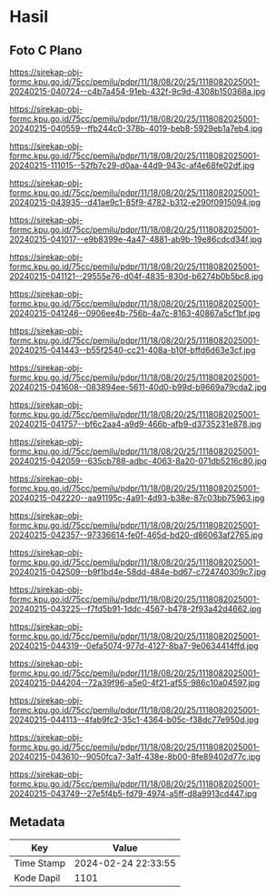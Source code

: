 # Hasil

## Foto C Plano

https://sirekap-obj-formc.kpu.go.id/75cc/pemilu/pdpr/11/18/08/20/25/1118082025001-20240215-040724--c4b7a454-91eb-432f-9c9d-4308b150368a.jpg

https://sirekap-obj-formc.kpu.go.id/75cc/pemilu/pdpr/11/18/08/20/25/1118082025001-20240215-040559--ffb244c0-378b-4019-beb8-5929eb1a7eb4.jpg

https://sirekap-obj-formc.kpu.go.id/75cc/pemilu/pdpr/11/18/08/20/25/1118082025001-20240215-111015--52fb7c29-d0aa-44d9-943c-af4e68fe02df.jpg

https://sirekap-obj-formc.kpu.go.id/75cc/pemilu/pdpr/11/18/08/20/25/1118082025001-20240215-043935--d41ae9c1-85f9-4782-b312-e290f0915094.jpg

https://sirekap-obj-formc.kpu.go.id/75cc/pemilu/pdpr/11/18/08/20/25/1118082025001-20240215-041017--e9b8399e-4a47-4881-ab9b-19e86cdcd34f.jpg

https://sirekap-obj-formc.kpu.go.id/75cc/pemilu/pdpr/11/18/08/20/25/1118082025001-20240215-041121--29555e76-d04f-4835-830d-b6274b0b5bc8.jpg

https://sirekap-obj-formc.kpu.go.id/75cc/pemilu/pdpr/11/18/08/20/25/1118082025001-20240215-041246--0906ee4b-756b-4a7c-8163-40867a5cf1bf.jpg

https://sirekap-obj-formc.kpu.go.id/75cc/pemilu/pdpr/11/18/08/20/25/1118082025001-20240215-041443--b55f2540-cc21-408a-b10f-bffd6d63e3cf.jpg

https://sirekap-obj-formc.kpu.go.id/75cc/pemilu/pdpr/11/18/08/20/25/1118082025001-20240215-041608--083894ee-5611-40d0-b99d-b9669a79cda2.jpg

https://sirekap-obj-formc.kpu.go.id/75cc/pemilu/pdpr/11/18/08/20/25/1118082025001-20240215-041757--bf6c2aa4-a9d9-466b-afb9-d3735231e878.jpg

https://sirekap-obj-formc.kpu.go.id/75cc/pemilu/pdpr/11/18/08/20/25/1118082025001-20240215-042059--635cb788-adbc-4063-8a20-071db5216c80.jpg

https://sirekap-obj-formc.kpu.go.id/75cc/pemilu/pdpr/11/18/08/20/25/1118082025001-20240215-042220--aa91195c-4a91-4d93-b38e-87c03bb75963.jpg

https://sirekap-obj-formc.kpu.go.id/75cc/pemilu/pdpr/11/18/08/20/25/1118082025001-20240215-042357--97336614-fe0f-465d-bd20-d86063af2765.jpg

https://sirekap-obj-formc.kpu.go.id/75cc/pemilu/pdpr/11/18/08/20/25/1118082025001-20240215-042509--b9f1bd4e-58dd-484e-bd67-c724740309c7.jpg

https://sirekap-obj-formc.kpu.go.id/75cc/pemilu/pdpr/11/18/08/20/25/1118082025001-20240215-043225--f7fd5b91-1ddc-4567-b478-2f93a42d4662.jpg

https://sirekap-obj-formc.kpu.go.id/75cc/pemilu/pdpr/11/18/08/20/25/1118082025001-20240215-044319--0efa5074-977d-4127-8ba7-9e0634414ffd.jpg

https://sirekap-obj-formc.kpu.go.id/75cc/pemilu/pdpr/11/18/08/20/25/1118082025001-20240215-044204--72a39f96-a5e0-4f21-af55-986c10a04597.jpg

https://sirekap-obj-formc.kpu.go.id/75cc/pemilu/pdpr/11/18/08/20/25/1118082025001-20240215-044113--4fab9fc2-35c1-4364-b05c-f38dc77e950d.jpg

https://sirekap-obj-formc.kpu.go.id/75cc/pemilu/pdpr/11/18/08/20/25/1118082025001-20240215-043610--9050fca7-3a1f-438e-8b00-8fe89402d77c.jpg

https://sirekap-obj-formc.kpu.go.id/75cc/pemilu/pdpr/11/18/08/20/25/1118082025001-20240215-043749--27e5f4b5-fd79-4974-a5ff-d8a9913cd447.jpg


## Metadata

| Key        | Value               |
| ---------- | ------------------- |
| Time Stamp | 2024-02-24 22:33:55 |
| Kode Dapil | 1101                |




